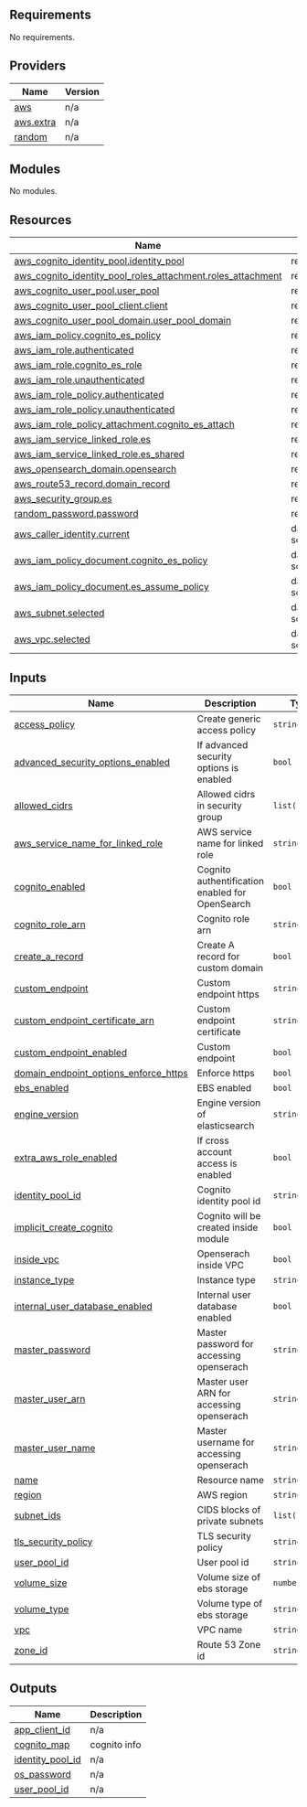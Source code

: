 ## Requirements

No requirements.

## Providers

| Name | Version |
|------|---------|
| <a name="provider_aws"></a> [aws](#provider\_aws) | n/a |
| <a name="provider_aws.extra"></a> [aws.extra](#provider\_aws.extra) | n/a |
| <a name="provider_random"></a> [random](#provider\_random) | n/a |

## Modules

No modules.

## Resources

| Name | Type |
|------|------|
| [aws_cognito_identity_pool.identity_pool](https://registry.terraform.io/providers/hashicorp/aws/latest/docs/resources/cognito_identity_pool) | resource |
| [aws_cognito_identity_pool_roles_attachment.roles_attachment](https://registry.terraform.io/providers/hashicorp/aws/latest/docs/resources/cognito_identity_pool_roles_attachment) | resource |
| [aws_cognito_user_pool.user_pool](https://registry.terraform.io/providers/hashicorp/aws/latest/docs/resources/cognito_user_pool) | resource |
| [aws_cognito_user_pool_client.client](https://registry.terraform.io/providers/hashicorp/aws/latest/docs/resources/cognito_user_pool_client) | resource |
| [aws_cognito_user_pool_domain.user_pool_domain](https://registry.terraform.io/providers/hashicorp/aws/latest/docs/resources/cognito_user_pool_domain) | resource |
| [aws_iam_policy.cognito_es_policy](https://registry.terraform.io/providers/hashicorp/aws/latest/docs/resources/iam_policy) | resource |
| [aws_iam_role.authenticated](https://registry.terraform.io/providers/hashicorp/aws/latest/docs/resources/iam_role) | resource |
| [aws_iam_role.cognito_es_role](https://registry.terraform.io/providers/hashicorp/aws/latest/docs/resources/iam_role) | resource |
| [aws_iam_role.unauthenticated](https://registry.terraform.io/providers/hashicorp/aws/latest/docs/resources/iam_role) | resource |
| [aws_iam_role_policy.authenticated](https://registry.terraform.io/providers/hashicorp/aws/latest/docs/resources/iam_role_policy) | resource |
| [aws_iam_role_policy.unauthenticated](https://registry.terraform.io/providers/hashicorp/aws/latest/docs/resources/iam_role_policy) | resource |
| [aws_iam_role_policy_attachment.cognito_es_attach](https://registry.terraform.io/providers/hashicorp/aws/latest/docs/resources/iam_role_policy_attachment) | resource |
| [aws_iam_service_linked_role.es](https://registry.terraform.io/providers/hashicorp/aws/latest/docs/resources/iam_service_linked_role) | resource |
| [aws_iam_service_linked_role.es_shared](https://registry.terraform.io/providers/hashicorp/aws/latest/docs/resources/iam_service_linked_role) | resource |
| [aws_opensearch_domain.opensearch](https://registry.terraform.io/providers/hashicorp/aws/latest/docs/resources/opensearch_domain) | resource |
| [aws_route53_record.domain_record](https://registry.terraform.io/providers/hashicorp/aws/latest/docs/resources/route53_record) | resource |
| [aws_security_group.es](https://registry.terraform.io/providers/hashicorp/aws/latest/docs/resources/security_group) | resource |
| [random_password.password](https://registry.terraform.io/providers/hashicorp/random/latest/docs/resources/password) | resource |
| [aws_caller_identity.current](https://registry.terraform.io/providers/hashicorp/aws/latest/docs/data-sources/caller_identity) | data source |
| [aws_iam_policy_document.cognito_es_policy](https://registry.terraform.io/providers/hashicorp/aws/latest/docs/data-sources/iam_policy_document) | data source |
| [aws_iam_policy_document.es_assume_policy](https://registry.terraform.io/providers/hashicorp/aws/latest/docs/data-sources/iam_policy_document) | data source |
| [aws_subnet.selected](https://registry.terraform.io/providers/hashicorp/aws/latest/docs/data-sources/subnet) | data source |
| [aws_vpc.selected](https://registry.terraform.io/providers/hashicorp/aws/latest/docs/data-sources/vpc) | data source |

## Inputs

| Name | Description | Type | Default | Required |
|------|-------------|------|---------|:--------:|
| <a name="input_access_policy"></a> [access\_policy](#input\_access\_policy) | Create generic access policy | `string` | `""` | no |
| <a name="input_advanced_security_options_enabled"></a> [advanced\_security\_options\_enabled](#input\_advanced\_security\_options\_enabled) | If advanced security options is enabled | `bool` | `true` | no |
| <a name="input_allowed_cidrs"></a> [allowed\_cidrs](#input\_allowed\_cidrs) | Allowed cidrs in security group | `list(string)` | n/a | yes |
| <a name="input_aws_service_name_for_linked_role"></a> [aws\_service\_name\_for\_linked\_role](#input\_aws\_service\_name\_for\_linked\_role) | AWS service name for linked role | `string` | `"opensearchservice.amazonaws.com"` | no |
| <a name="input_cognito_enabled"></a> [cognito\_enabled](#input\_cognito\_enabled) | Cognito authentification enabled for OpenSearch | `bool` | `false` | no |
| <a name="input_cognito_role_arn"></a> [cognito\_role\_arn](#input\_cognito\_role\_arn) | Cognito role arn | `string` | `""` | no |
| <a name="input_create_a_record"></a> [create\_a\_record](#input\_create\_a\_record) | Create A record for custom domain | `bool` | `true` | no |
| <a name="input_custom_endpoint"></a> [custom\_endpoint](#input\_custom\_endpoint) | Custom endpoint https | `string` | `""` | no |
| <a name="input_custom_endpoint_certificate_arn"></a> [custom\_endpoint\_certificate\_arn](#input\_custom\_endpoint\_certificate\_arn) | Custom endpoint certificate | `string` | `null` | no |
| <a name="input_custom_endpoint_enabled"></a> [custom\_endpoint\_enabled](#input\_custom\_endpoint\_enabled) | Custom endpoint | `bool` | `false` | no |
| <a name="input_domain_endpoint_options_enforce_https"></a> [domain\_endpoint\_options\_enforce\_https](#input\_domain\_endpoint\_options\_enforce\_https) | Enforce https | `bool` | `true` | no |
| <a name="input_ebs_enabled"></a> [ebs\_enabled](#input\_ebs\_enabled) | EBS enabled | `bool` | `true` | no |
| <a name="input_engine_version"></a> [engine\_version](#input\_engine\_version) | Engine version of elasticsearch | `string` | `"OpenSearch_1.3"` | no |
| <a name="input_extra_aws_role_enabled"></a> [extra\_aws\_role\_enabled](#input\_extra\_aws\_role\_enabled) | If cross account access is enabled | `bool` | `false` | no |
| <a name="input_identity_pool_id"></a> [identity\_pool\_id](#input\_identity\_pool\_id) | Cognito identity pool id | `string` | `""` | no |
| <a name="input_implicit_create_cognito"></a> [implicit\_create\_cognito](#input\_implicit\_create\_cognito) | Cognito will be created inside module | `bool` | `true` | no |
| <a name="input_inside_vpc"></a> [inside\_vpc](#input\_inside\_vpc) | Openserach inside VPC | `bool` | `false` | no |
| <a name="input_instance_type"></a> [instance\_type](#input\_instance\_type) | Instance type | `string` | `"t3.small.search"` | no |
| <a name="input_internal_user_database_enabled"></a> [internal\_user\_database\_enabled](#input\_internal\_user\_database\_enabled) | Internal user database enabled | `bool` | `false` | no |
| <a name="input_master_password"></a> [master\_password](#input\_master\_password) | Master password for accessing openserach | `string` | `""` | no |
| <a name="input_master_user_arn"></a> [master\_user\_arn](#input\_master\_user\_arn) | Master user ARN for accessing openserach | `string` | `""` | no |
| <a name="input_master_user_name"></a> [master\_user\_name](#input\_master\_user\_name) | Master username for accessing openserach | `string` | `"admin"` | no |
| <a name="input_name"></a> [name](#input\_name) | Resource name | `string` | n/a | yes |
| <a name="input_region"></a> [region](#input\_region) | AWS region | `string` | n/a | yes |
| <a name="input_subnet_ids"></a> [subnet\_ids](#input\_subnet\_ids) | CIDS blocks of private subnets | `list(string)` | n/a | yes |
| <a name="input_tls_security_policy"></a> [tls\_security\_policy](#input\_tls\_security\_policy) | TLS security policy | `string` | `"Policy-Min-TLS-1-2-2019-07"` | no |
| <a name="input_user_pool_id"></a> [user\_pool\_id](#input\_user\_pool\_id) | User pool id | `string` | `""` | no |
| <a name="input_volume_size"></a> [volume\_size](#input\_volume\_size) | Volume size of ebs storage | `number` | `10` | no |
| <a name="input_volume_type"></a> [volume\_type](#input\_volume\_type) | Volume type of ebs storage | `string` | `"gp2"` | no |
| <a name="input_vpc"></a> [vpc](#input\_vpc) | VPC name | `string` | n/a | yes |
| <a name="input_zone_id"></a> [zone\_id](#input\_zone\_id) | Route 53 Zone id | `string` | n/a | yes |

## Outputs

| Name | Description |
|------|-------------|
| <a name="output_app_client_id"></a> [app\_client\_id](#output\_app\_client\_id) | n/a |
| <a name="output_cognito_map"></a> [cognito\_map](#output\_cognito\_map) | cognito info |
| <a name="output_identity_pool_id"></a> [identity\_pool\_id](#output\_identity\_pool\_id) | n/a |
| <a name="output_os_password"></a> [os\_password](#output\_os\_password) | n/a |
| <a name="output_user_pool_id"></a> [user\_pool\_id](#output\_user\_pool\_id) | n/a |
